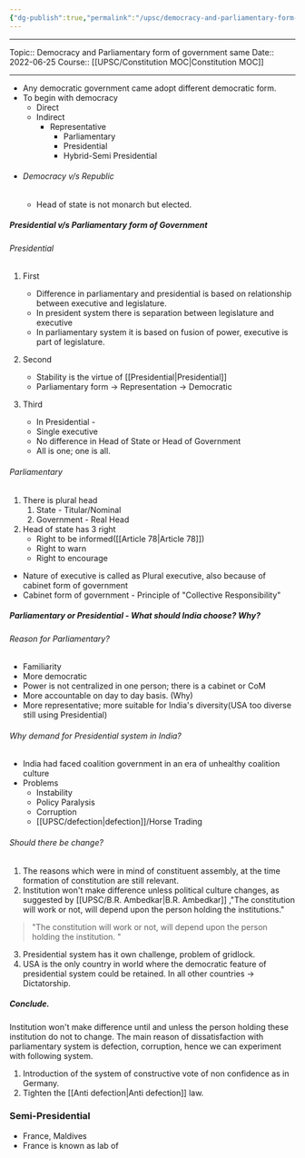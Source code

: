 ```yaml
---
{"dg-publish":true,"permalink":"/upsc/democracy-and-parliamentary-form-of-government-same/","dgHomeLink":true,"dgPassFrontmatter":false}
---
```


----
Topic:: Democracy and Parliamentary form of government same
Date:: 2022-06-25
Course:: [[UPSC/Constitution MOC|Constitution MOC]] 

----

- Any democratic government came adopt different democratic form. 
- To begin with democracy 
	- Direct 
	- Indirect 
		- Representative 
			- Parliamentary 
			- Presidential 
			- Hybrid-Semi Presidential 
- ######  Democracy v/s Republic 
	- Head of state is not monarch but elected. 

##### Presidential v/s Parliamentary form of Government
###### Presidential
1. First 
	-  Difference in parliamentary and presidential is based on relationship between executive and legislature. 
	- In president system there is separation between legislature and executive 
	- In parliamentary system it is based on fusion of power, executive is part of legislature. 

2. Second 
	- Stability is the virtue of [[Presidential|Presidential]] 
	- Parliamentary form -> Representation -> Democratic 

3. Third 
	- In Presidential - 
	- Single executive 
	- No difference in Head of State or Head of Government 
	- All is one; one is all. 

<style>
.container {font-family: sans-serif; text-align: center;}
.button-wrapper button {z-index: 1;height: 40px; width: 100px; margin: 10px;padding: 5px;}
.excalidraw .App-menu_top .buttonList { display: flex;}
.excalidraw-wrapper { height: 800px; margin: 50px; position: relative;}
:root[dir="ltr"] .excalidraw .layer-ui__wrapper .zen-mode-transition.App-menu_bottom--transition-left {transform: none;}
</style><script src="https://unpkg.com/react@17/umd/react.production.min.js"></script><script src="https://unpkg.com/react-dom@17/umd/react-dom.production.min.js"></script><script type="text/javascript" src="https://unpkg.com/@excalidraw/excalidraw@0.12.0/dist/excalidraw.production.min.js"></script><div id="Drawing_2022-06-25_1729.19.excalidraw.md1"></div><script>(function(){const InitialData={"type":"excalidraw","version":2,"source":"https://excalidraw.com","elements":[{"type":"rectangle","version":72,"versionNonce":2111204091,"isDeleted":false,"id":"1FcmxPdm5aJRK20JQ1NQT","fillStyle":"hachure","strokeWidth":1,"strokeStyle":"solid","roughness":1,"opacity":100,"angle":0,"x":-280.20001220703125,"y":-204.40000915527344,"strokeColor":"#000000","backgroundColor":"transparent","width":563.2000122070312,"height":220.00001525878906,"seed":613760181,"groupIds":[],"strokeSharpness":"sharp","boundElements":[],"updated":1656159394433,"link":null,"locked":false},{"type":"ellipse","version":159,"versionNonce":1773344923,"isDeleted":false,"id":"1YaWH0wl1kDQCIKqpp_bC","fillStyle":"hachure","strokeWidth":1,"strokeStyle":"solid","roughness":1,"opacity":100,"angle":0,"x":-228.5636485706676,"y":-149.63639415394175,"strokeColor":"#000000","backgroundColor":"transparent","width":152.79998779296875,"height":108,"seed":409943925,"groupIds":[],"strokeSharpness":"sharp","boundElements":[{"type":"text","id":"FFWtOV6j"}],"updated":1656159413685,"link":"","locked":false},{"type":"ellipse","version":18,"versionNonce":1040512667,"isDeleted":false,"id":"YxWq8G_UEvJYyQrZLvZmL","fillStyle":"hachure","strokeWidth":1,"strokeStyle":"solid","roughness":1,"opacity":100,"angle":0,"x":55,"y":-114,"strokeColor":"#000000","backgroundColor":"transparent","width":162.4000244140625,"height":100.79998779296875,"seed":1383532597,"groupIds":[],"strokeSharpness":"sharp","boundElements":[],"updated":1656158374255,"link":null,"locked":false},{"type":"text","version":120,"versionNonce":1437923125,"isDeleted":false,"id":"FFWtOV6j","fillStyle":"hachure","strokeWidth":1,"strokeStyle":"solid","roughness":1,"opacity":100,"angle":0,"x":-223.5636485706676,"y":-120.63639415394175,"strokeColor":"#000000","backgroundColor":"transparent","width":142.79998779296875,"height":50,"seed":1720334837,"groupIds":[],"strokeSharpness":"sharp","boundElements":[],"updated":1656159436743,"link":"[[Executive|Executive]]","locked":false,"fontSize":20.112674337037852,"fontFamily":1,"text":"📍[[Executiv\ne|Executiv\ne]]","rawText":"[[Executive|Executive]]","baseline":43,"textAlign":"center","verticalAlign":"middle","containerId":"1YaWH0wl1kDQCIKqpp_bC","originalText":"📍[[Executive|Executive]]"},{"type":"text","version":63,"versionNonce":1549569883,"isDeleted":false,"id":"xdbzhXU4","fillStyle":"hachure","strokeWidth":1,"strokeStyle":"solid","roughness":1,"opacity":100,"angle":0,"x":46.39990234375,"y":-74.80001831054688,"strokeColor":"#000000","backgroundColor":"transparent","width":177,"height":29,"seed":1129353845,"groupIds":[],"strokeSharpness":"sharp","boundElements":[],"updated":1656158397132,"link":"[[Legislature|Legislature]]","locked":false,"fontSize":20,"fontFamily":1,"text":"📍[[Legislature|Legislature]]","rawText":"[[Legislature|Legislature]]","baseline":22,"textAlign":"left","verticalAlign":"top","containerId":null,"originalText":"📍[[Legislature|Legislature]]"},{"type":"arrow","version":737,"versionNonce":1568526805,"isDeleted":false,"id":"veRlFeNPFKT_Ze1dnzqLN","fillStyle":"hachure","strokeWidth":1,"strokeStyle":"solid","roughness":1,"opacity":100,"angle":0,"x":-195.4866778236049,"y":-272.5181995247242,"strokeColor":"#000000","backgroundColor":"transparent","width":73.80427676623884,"height":76.26365101842094,"seed":1036655547,"groupIds":[],"strokeSharpness":"round","boundElements":[],"updated":1656159442019,"link":null,"locked":false,"startBinding":{"elementId":"6UBXisdFMSgs5XKzaGwG3","gap":6.793860716200556,"focus":0.1077372236981087},"endBinding":null,"lastCommittedPoint":null,"startArrowhead":null,"endArrowhead":"arrow","points":[[0,0],[-63.797035454628656,13.106488110261267],[-73.80427676623884,76.26365101842094]]},{"type":"diamond","version":234,"versionNonce":643868789,"isDeleted":false,"id":"6UBXisdFMSgs5XKzaGwG3","fillStyle":"hachure","strokeWidth":1,"strokeStyle":"solid","roughness":1,"opacity":100,"angle":0,"x":-206.7818797718395,"y":-340.49999167702424,"strokeColor":"#000000","backgroundColor":"transparent","width":211,"height":109,"seed":267484885,"groupIds":[],"strokeSharpness":"sharp","boundElements":[{"id":"veRlFeNPFKT_Ze1dnzqLN","type":"arrow"},{"type":"text","id":"dCPJrEzw"}],"updated":1656159441935,"link":"","locked":false},{"type":"text","version":45,"versionNonce":1806959963,"isDeleted":false,"id":"dCPJrEzw","fillStyle":"hachure","strokeWidth":1,"strokeStyle":"solid","roughness":1,"opacity":100,"angle":0,"x":-201.7818797718395,"y":-298.49999167702424,"strokeColor":"#000000","backgroundColor":"transparent","width":201,"height":25,"seed":1410249045,"groupIds":[],"strokeSharpness":"sharp","boundElements":[],"updated":1656159441935,"link":null,"locked":false,"fontSize":20,"fontFamily":1,"text":"Presidential","rawText":"Presidential","baseline":18,"textAlign":"center","verticalAlign":"middle","containerId":"6UBXisdFMSgs5XKzaGwG3","originalText":"Presidential"}],"appState":{"theme":"light","viewBackgroundColor":"#ffffff","currentItemStrokeColor":"#000000","currentItemBackgroundColor":"transparent","currentItemFillStyle":"hachure","currentItemStrokeWidth":1,"currentItemStrokeStyle":"solid","currentItemRoughness":1,"currentItemOpacity":100,"currentItemFontFamily":1,"currentItemFontSize":20,"currentItemTextAlign":"left","currentItemStrokeSharpness":"sharp","currentItemStartArrowhead":null,"currentItemEndArrowhead":"arrow","currentItemLinearStrokeSharpness":"round","gridSize":null,"colorPalette":{}},"files":{}};InitialData.scrollToContent=true;App=()=>{const e=React.useRef(null),t=React.useRef(null),[n,i]=React.useState({width:void 0,height:void 0});return React.useEffect(()=>{i({width:t.current.getBoundingClientRect().width,height:t.current.getBoundingClientRect().height});const e=()=>{i({width:t.current.getBoundingClientRect().width,height:t.current.getBoundingClientRect().height})};return window.addEventListener("resize",e),()=>window.removeEventListener("resize",e)},[t]),React.createElement(React.Fragment,null,React.createElement("div",{className:"excalidraw-wrapper",ref:t},React.createElement(ExcalidrawLib.Excalidraw,{ref:e,width:n.width,height:n.height,initialData:InitialData,viewModeEnabled:!0,zenModeEnabled:!0,gridModeEnabled:!1})))},excalidrawWrapper=document.getElementById("Drawing_2022-06-25_1729.19.excalidraw.md1");ReactDOM.render(React.createElement(App),excalidrawWrapper);})();</script>
###### Parliamentary 
1. There is plural head 
	1. State - Titular/Nominal 
	2. Government - Real Head 
2. Head of state has 3 right 
	- Right to be informed([[Article 78|Article 78]])
	- Right to warn 
	- Right to encourage 
- Nature of executive is called as Plural executive, also because of cabinet form of government 
- Cabinet form of government - Principle of "Collective Responsibility"



##### Parliamentary or Presidential - What should India choose? Why? 
###### Reason for Parliamentary? 
- Familiarity 
- More democratic
- Power is not centralized in one person; there is a cabinet or CoM 
- More accountable on day to day basis. (Why)
- More representative; more suitable for India's diversity(USA too diverse still using Presidential)
###### Why demand for Presidential system in India? 
- India had faced coalition government in an era of unhealthy coalition culture
- Problems
	- Instability 
	- Policy Paralysis 
	- Corruption 
	- [[UPSC/defection|defection]]/Horse Trading 
###### Should there be change? 
1. The reasons which were in mind of constituent assembly, at the time formation of constitution are still relevant. 
2.  Institution won't make difference unless political culture changes, as suggested by [[UPSC/B.R. Ambedkar|B.R. Ambedkar]] ,"The constitution will work or not, will depend upon the person holding the institutions." 
   > "The constitution will work or not, will depend upon the person holding the institution. "
   
3. Presidential system has it own challenge, problem of gridlock. 
4. USA is the only country in world where the democratic feature of presidential system could be retained. In all other countries -> Dictatorship.  

##### Conclude. 
Institution won't make difference until and unless the person holding these institution do not to change.  The main reason of dissatisfaction with parliamentary system is defection, corruption, hence we can experiment with following system. 
1. Introduction of the system of constructive vote of non confidence as in Germany. 
2. Tighten the [[Anti defection|Anti defection]] law. 


### Semi-Presidential 
- France, Maldives
- France is known as lab of 
